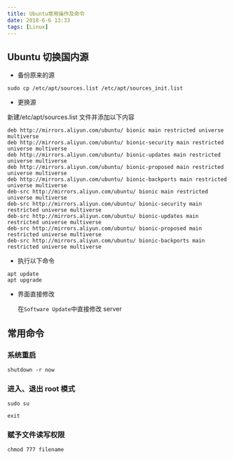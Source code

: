 ```yaml
---
title: Ubuntu常用操作及命令
date: 2018-6-6 13:33
tags: [Linux]
---
```


<CreateTime/>
<TagLinks />

## Ubuntu 切换国内源

- 备份原来的源

```shell
sudo cp /etc/apt/sources.list /etc/apt/sources_init.list
```

- 更换源

新建/etc/apt/sources.list 文件并添加以下内容

```
deb http://mirrors.aliyun.com/ubuntu/ bionic main restricted universe multiverse
deb http://mirrors.aliyun.com/ubuntu/ bionic-security main restricted universe multiverse
deb http://mirrors.aliyun.com/ubuntu/ bionic-updates main restricted universe multiverse
deb http://mirrors.aliyun.com/ubuntu/ bionic-proposed main restricted universe multiverse
deb http://mirrors.aliyun.com/ubuntu/ bionic-backports main restricted universe multiverse
deb-src http://mirrors.aliyun.com/ubuntu/ bionic main restricted universe multiverse
deb-src http://mirrors.aliyun.com/ubuntu/ bionic-security main restricted universe multiverse
deb-src http://mirrors.aliyun.com/ubuntu/ bionic-updates main restricted universe multiverse
deb-src http://mirrors.aliyun.com/ubuntu/ bionic-proposed main restricted universe multiverse
deb-src http://mirrors.aliyun.com/ubuntu/ bionic-backports main restricted universe multiverse
```

- 执行以下命令

```shell
apt update
apt upgrade
```

- 界面直接修改

  在`Software Update`中直接修改 server

## 常用命令

### 系统重启

```shell
shutdown -r now
```

### 进入、退出 root 模式

```shell
sudo su
```

```shell
exit
```

### 赋予文件读写权限

```shell
chmod 777 filename
```
